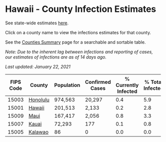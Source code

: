 # Hawaii - County Infection Estimates

See state-wide estimates [here](/infections/us-hi).

Click on a county name to view the infections estimates for that county.

See the [Counties Summary](/infections/summary-counties) page for a searchable and sortable table.

*Note: Due to the inherent lag between infections and reporting of cases, our estimates of infections are as of 14 days ago.*

*Last updated: January 22, 2021*

|   FIPS Code |               County |   Population |   Confirmed Cases |   % Currently Infected |   % Total Infected |
|-------------|----------------------|--------------|-------------------|------------------------|--------------------|
|       15003 | [Honolulu](honolulu) |      974,563 |            20,297 |                    0.4 |                5.9 |
|       15001 |     [Hawaii](hawaii) |      201,513 |             2,133 |                    0.2 |                2.8 |
|       15009 |         [Maui](maui) |      167,417 |             2,056 |                    0.8 |                3.3 |
|       15007 |       [Kauai](kauai) |       72,293 |               177 |                    0.1 |                0.8 |
|       15005 |   [Kalawao](kalawao) |           86 |                 0 |                    0.0 |                0.0 |